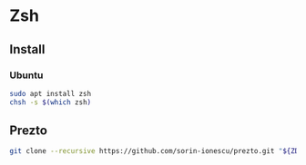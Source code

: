 # Zsh

## Install

### Ubuntu

```bash
sudo apt install zsh
chsh -s $(which zsh)
```

## Prezto

```bash
git clone --recursive https://github.com/sorin-ionescu/prezto.git "${ZDOTDIR:-$HOME}/.zprezto"
```
